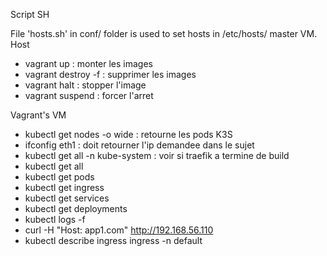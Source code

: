 Script SH

File 'hosts.sh' in conf/ folder is used to set hosts in /etc/hosts/ master VM.
Host

- vagrant up : monter les images
- vagrant destroy -f : supprimer les images
- vagrant halt : stopper l'image
- vagrant suspend : forcer l'arret

Vagrant's VM

- kubectl get nodes -o wide : retourne les pods K3S
- ifconfig eth1 : doit retourner l'ip demandee dans le sujet
- kubectl get all -n kube-system : voir si traefik a termine de build
- kubectl get all
- kubectl get pods
- kubectl get ingress
- kubectl get services
- kubectl get deployments
- kubectl logs -f <nom-du-pod-app-one>
- curl -H "Host: app1.com" http://192.168.56.110
- kubectl describe ingress ingress -n default
